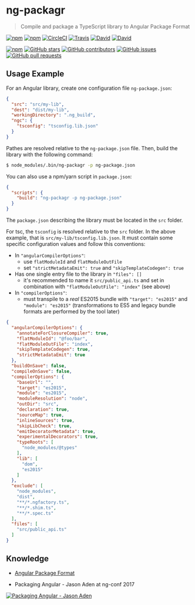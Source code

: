 # ng-packagr

> Compile and package a TypeScript library to Angular Package Format

[![npm](https://img.shields.io/npm/v/ng-packagr.svg?style=flat-square)](https://www.npmjs.com/package/ng-packagr)
[![npm](https://img.shields.io/npm/l/ng-packagr.svg?style=flat-square)](https://github.com/dherges/ng-packagr)
[![CircleCI](https://img.shields.io/circleci/project/github/dherges/ng-packagr.svg?style=flat-square)](https://circleci.com/gh/dherges/ng-packagr)
[![Travis](https://img.shields.io/travis/dherges/ng-packagr.svg?style=flat-square)](https://travis-ci.org/dherges/ng-packagr)
[![David](https://img.shields.io/david/dherges/ng-packagr.svg?style=flat-square)](https://github.com/dherges/ng-packagr)
[![David](https://img.shields.io/david/dev/dherges/ng-packagr.svg?style=flat-square)](https://github.com/dherges/ng-packagr)

[![npm](https://img.shields.io/npm/dt/ng-packagr.svg?style=flat-square)](https://www.npmjs.com/package/ng-packagr)
[![GitHub stars](https://img.shields.io/github/stars/dherges/ng-packagr.svg?style=social&label=Star&style=flat-square)](https://github.com/dherges/ng-packagr)
[![GitHub contributors](https://img.shields.io/github/contributors/dherges/ng-packagr.svg?style=flat-square)](https://github.com/dherges/ng-packagr)
[![GitHub issues](https://img.shields.io/github/issues/dherges/ng-packagr.svg?style=flat-square)](https://github.com/dherges/ng-packagr)
[![GitHub pull requests](https://img.shields.io/github/issues-pr/dherges/ng-packagr.svg?style=flat-square)](https://github.com/dherges/ng-packagr)


## Usage Example

For an Angular library, create one configuration file `ng-package.json`:

```json
{
  "src": "src/my-lib",
  "dest": "dist/my-lib",
  "workingDirectory": ".ng_build",
  "ngc": {
    "tsconfig": "tsconfig.lib.json"
  }
}
```

Pathes are resolved relative to the `ng-package.json` file.
Then, build the library with the following command:

```bash
$ node_modules/.bin/ng-packagr -p ng-package.json
```

You can also use a npm/yarn script in `package.json`:

```json
{
  "scripts": {
    "build": "ng-packagr -p ng-package.json"
  }
}
```

The `package.json` describing the library must be located in the `src` folder.

For tsc, the `tsconfig` is resolved relative to the `src` folder.
In the above example, that is `src/my-lib/tsconfig.lib.json`.
It must contain some specific configuration values and follow this conventions:

 * In `"angularCompilerOptions"`:
   * use `flatModuleId` and `flatModuleOutFile`
   * set `"strictMetadataEmit": true` and `"skipTemplateCodegen": true`
 * Has one single entry file to the library in `"files": []`
   * it's recommended to name it `src/public_api.ts` and set in combination with `"flatModuleOutFile": "index"` (see above)
 * In `"compilerOptions"`:
   * must transpile to a _real_ ES2015 bundle with `"target": "es2015"` and `"module": "es2015"` (transformations to ES5 and legacy bundle formats are performed by the tool later)

```json
{
  "angularCompilerOptions": {
    "annotateForClosureCompiler": true,
    "flatModuleId": "@foo/bar",
    "flatModuleOutFile": "index",
    "skipTemplateCodegen": true,
    "strictMetadataEmit": true
  },
  "buildOnSave": false,
  "compileOnSave": false,
  "compilerOptions": {
    "baseUrl": "",
    "target": "es2015",
    "module": "es2015",
    "moduleResolution": "node",
    "outDir": "src",
    "declaration": true,
    "sourceMap": true,
    "inlineSources": true,
    "skipLibCheck": true,
    "emitDecoratorMetadata": true,
    "experimentalDecorators": true,
    "typeRoots": [
      "node_modules/@types"
    ],
    "lib": [
      "dom",
      "es2015"
    ]
  },
  "exclude": [
    "node_modules",
    "dist",
    "**/*.ngfactory.ts",
    "**/*.shim.ts",
    "**/*.spec.ts"
  ],
  "files": [
    "src/public_api.ts"
  ]
}
```



## Knowledge

* [Angular Package Format](https://docs.google.com/document/d/1CZC2rcpxffTDfRDs6p1cfbmKNLA6x5O-NtkJglDaBVs/preview)

* Packaging Angular - Jason Aden at ng-conf 2017

[![Packaging Angular - Jason Aden](https://img.youtube.com/vi/unICbsPGFIA/0.jpg)](https://youtu.be/unICbsPGFIA)

